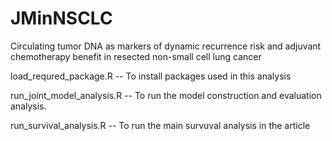 # JMinNSCLC

Circulating tumor DNA as markers of dynamic recurrence risk and adjuvant chemotherapy benefit in resected non-small cell lung cancer

load_requred_package.R -- To install packages used in this analysis

run_joint_model_analysis.R -- To run the model construction and evaluation analysis.

run_survival_analysis.R -- To run the main survuval analysis in the article
